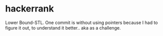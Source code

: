 # hackerrank
Lower Bound-STL. One commit is without using pointers because I had to figure it out, to understand it better.. aka as a challenge.
